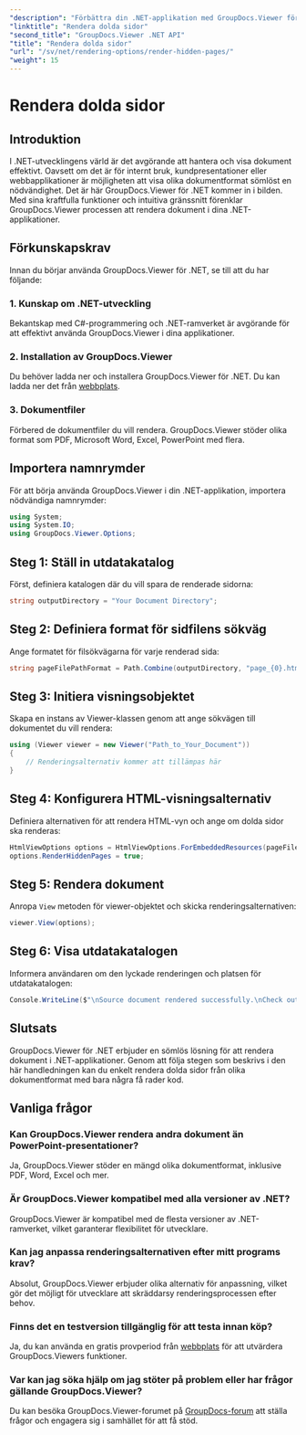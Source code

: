 ```yaml
---
"description": "Förbättra din .NET-applikation med GroupDocs.Viewer för sömlös dokumentrendering. Följ vår steg-för-steg-guide för att rendera dolda sidor utan ansträngning."
"linktitle": "Rendera dolda sidor"
"second_title": "GroupDocs.Viewer .NET API"
"title": "Rendera dolda sidor"
"url": "/sv/net/rendering-options/render-hidden-pages/"
"weight": 15
---
```


# Rendera dolda sidor

## Introduktion
I .NET-utvecklingens värld är det avgörande att hantera och visa dokument effektivt. Oavsett om det är för internt bruk, kundpresentationer eller webbapplikationer är möjligheten att visa olika dokumentformat sömlöst en nödvändighet. Det är här GroupDocs.Viewer för .NET kommer in i bilden. Med sina kraftfulla funktioner och intuitiva gränssnitt förenklar GroupDocs.Viewer processen att rendera dokument i dina .NET-applikationer.
## Förkunskapskrav
Innan du börjar använda GroupDocs.Viewer för .NET, se till att du har följande:
### 1. Kunskap om .NET-utveckling
Bekantskap med C#-programmering och .NET-ramverket är avgörande för att effektivt använda GroupDocs.Viewer i dina applikationer.
### 2. Installation av GroupDocs.Viewer
Du behöver ladda ner och installera GroupDocs.Viewer för .NET. Du kan ladda ner det från [webbplats](https://releases.groupdocs.com/viewer/net/).
### 3. Dokumentfiler
Förbered de dokumentfiler du vill rendera. GroupDocs.Viewer stöder olika format som PDF, Microsoft Word, Excel, PowerPoint med flera.

## Importera namnrymder
För att börja använda GroupDocs.Viewer i din .NET-applikation, importera nödvändiga namnrymder:
```csharp
using System;
using System.IO;
using GroupDocs.Viewer.Options;
```
## Steg 1: Ställ in utdatakatalog
Först, definiera katalogen där du vill spara de renderade sidorna:
```csharp
string outputDirectory = "Your Document Directory";
```
## Steg 2: Definiera format för sidfilens sökväg
Ange formatet för filsökvägarna för varje renderad sida:
```csharp
string pageFilePathFormat = Path.Combine(outputDirectory, "page_{0}.html");
```
## Steg 3: Initiera visningsobjektet
Skapa en instans av Viewer-klassen genom att ange sökvägen till dokumentet du vill rendera:
```csharp
using (Viewer viewer = new Viewer("Path_to_Your_Document"))
{
    // Renderingsalternativ kommer att tillämpas här
}
```
## Steg 4: Konfigurera HTML-visningsalternativ
Definiera alternativen för att rendera HTML-vyn och ange om dolda sidor ska renderas:
```csharp
HtmlViewOptions options = HtmlViewOptions.ForEmbeddedResources(pageFilePathFormat);
options.RenderHiddenPages = true;
```
## Steg 5: Rendera dokument
Anropa `View` metoden för viewer-objektet och skicka renderingsalternativen:
```csharp
viewer.View(options);
```
## Steg 6: Visa utdatakatalogen
Informera användaren om den lyckade renderingen och platsen för utdatakatalogen:
```csharp
Console.WriteLine($"\nSource document rendered successfully.\nCheck output in {outputDirectory}.");
```

## Slutsats
GroupDocs.Viewer för .NET erbjuder en sömlös lösning för att rendera dokument i .NET-applikationer. Genom att följa stegen som beskrivs i den här handledningen kan du enkelt rendera dolda sidor från olika dokumentformat med bara några få rader kod.
## Vanliga frågor
### Kan GroupDocs.Viewer rendera andra dokument än PowerPoint-presentationer?
Ja, GroupDocs.Viewer stöder en mängd olika dokumentformat, inklusive PDF, Word, Excel och mer.
### Är GroupDocs.Viewer kompatibel med alla versioner av .NET?
GroupDocs.Viewer är kompatibel med de flesta versioner av .NET-ramverket, vilket garanterar flexibilitet för utvecklare.
### Kan jag anpassa renderingsalternativen efter mitt programs krav?
Absolut, GroupDocs.Viewer erbjuder olika alternativ för anpassning, vilket gör det möjligt för utvecklare att skräddarsy renderingsprocessen efter behov.
### Finns det en testversion tillgänglig för att testa innan köp?
Ja, du kan använda en gratis provperiod från [webbplats](https://releases.groupdocs.com/) för att utvärdera GroupDocs.Viewers funktioner.
### Var kan jag söka hjälp om jag stöter på problem eller har frågor gällande GroupDocs.Viewer?
Du kan besöka GroupDocs.Viewer-forumet på [GroupDocs-forum](https://forum.groupdocs.com/c/viewer/9) att ställa frågor och engagera sig i samhället för att få stöd.